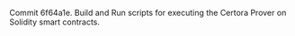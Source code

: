 Commit 6f64a1e.                    Build and Run scripts for executing the Certora Prover on Solidity smart contracts.